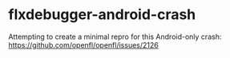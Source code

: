 # flxdebugger-android-crash

Attempting to create a minimal repro for this Android-only crash: https://github.com/openfl/openfl/issues/2126
